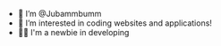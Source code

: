 - 👋 I’m @Jubammbumm
- 👀 I’m interested in coding websites and applications!
- 👨‍💻 I'm a newbie in developing
